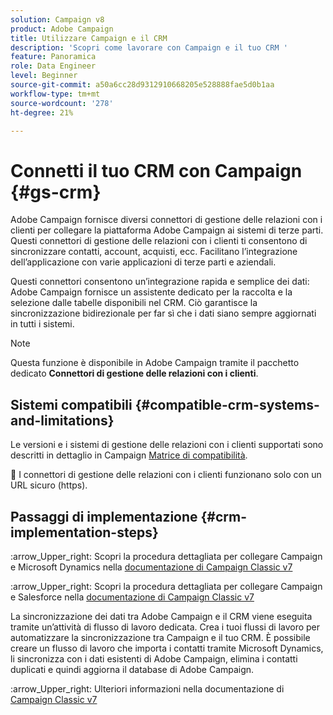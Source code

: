 ```yaml
---
solution: Campaign v8
product: Adobe Campaign
title: Utilizzare Campaign e il CRM
description: 'Scopri come lavorare con Campaign e il tuo CRM '
feature: Panoramica
role: Data Engineer
level: Beginner
source-git-commit: a50a6cc28d9312910668205e528888fae5d0b1aa
workflow-type: tm+mt
source-wordcount: '278'
ht-degree: 21%

---
```


# Connetti il tuo CRM con Campaign {#gs-crm}

Adobe Campaign fornisce diversi connettori di gestione delle relazioni con i clienti per collegare la piattaforma Adobe Campaign ai sistemi di terze parti. Questi connettori di gestione delle relazioni con i clienti ti consentono di sincronizzare contatti, account, acquisti, ecc. Facilitano l’integrazione dell’applicazione con varie applicazioni di terze parti e aziendali.

Questi connettori consentono un’integrazione rapida e semplice dei dati: Adobe Campaign fornisce un assistente dedicato per la raccolta e la selezione dalle tabelle disponibili nel CRM. Ciò garantisce la sincronizzazione bidirezionale per far sì che i dati siano sempre aggiornati in tutti i sistemi.

>[!NOTE]
>
>Questa funzione è disponibile in Adobe Campaign tramite il pacchetto dedicato **Connettori di gestione delle relazioni con i clienti**.

## Sistemi compatibili {#compatible-crm-systems-and-limitations}

Le versioni e i sistemi di gestione delle relazioni con i clienti supportati sono descritti in dettaglio in Campaign [Matrice di compatibilità](../start/compatibility-matrix.md).

:speech_balloon: I connettori di gestione delle relazioni con i clienti funzionano solo con un URL sicuro (https).

## Passaggi di implementazione {#crm-implementation-steps}

:arrow_Upper_right: Scopri la procedura dettagliata per collegare Campaign e Microsoft Dynamics nella [documentazione di Campaign Classic v7](https://experienceleague.adobe.com/docs/campaign-classic/using/getting-started/connectors/crm-connectors/crm-ms-dynamics.html?lang=en#microsoft-dynamics-implementation-steps)

:arrow_Upper_right: Scopri la procedura dettagliata per collegare Campaign e Salesforce nella [documentazione di Campaign Classic v7](https://experienceleague.adobe.com/docs/campaign-classic/using/getting-started/connectors/crm-connectors/crm-sfdc.html?lang=en#getting-started)


La sincronizzazione dei dati tra Adobe Campaign e il CRM viene eseguita tramite un’attività di flusso di lavoro dedicata. Crea i tuoi flussi di lavoro per automatizzare la sincronizzazione tra Campaign e il tuo CRM. È possibile creare un flusso di lavoro che importa i contatti tramite Microsoft Dynamics, li sincronizza con i dati esistenti di Adobe Campaign, elimina i contatti duplicati e quindi aggiorna il database di Adobe Campaign.

:arrow_Upper_right: Ulteriori informazioni nella documentazione di [Campaign Classic v7](https://experienceleague.adobe.com/docs/campaign-classic/using/getting-started/connectors/crm-connectors/crm-data-sync.html?lang=en#getting-started)

